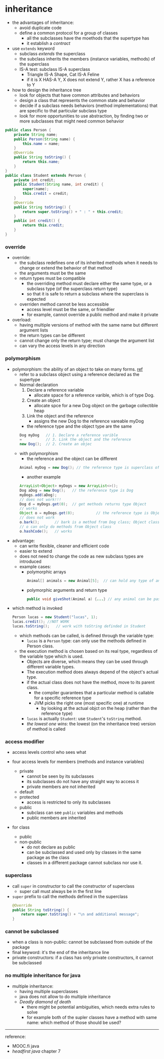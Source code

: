 # inheritance
* the advantages of inheritance:
    * avoid duplicate code
    * define a common protocol for a group of classes
        * all the subclasses have the moethods that the supertype has
        * it establish a *contract*
* use `extends` keyword
    * subclass *extends* the superclass
    * the subclass inherits the members (instance variables, methods) of the superclass
    * IS-A test: subclass IS-A superclass
        * Triangle IS-A Shape, Cat IS-A Feline
        * if it is X HAS-A Y, X does not extend Y, rather X has a reference to Y
* how to design the inheritance tree
    * look for objects that have common attributes and behaviors
    * design a class that represents the common state and behavior
    * decide if a subclass needs behaviors (method implementations) that are specific to that particular subclass type
    * look for more opportunities to use abstraction, by finding two or more subclasses that might need common behavior

```java
public class Person {
    private String name;
    public Person(String name) {
        this.name = name;
    }
    @Override
    public String toString() {
        return this.name;
    }
}
public class Student extends Person {
    private int credit;
    public Student(String name, int credit) {
        super(name);
        this.credit = credit;
    }
    @Override
    public String toString() {
        return super.toString() + " : " + this.credit;
    }
    public int credit() {
        return this.credit;
    }
}
```

### override 
* override:
    * the subclass redefines one of its inherited methods when it needs to change or extend the behavior of that method
    * the arguments must be the same
    * return types must be compatible
        * the overriding method must declare either the same type, or a subclass type (of the superclass return type)
        * so that it is safe to return a subclass where the superclass is expected
    * overriden method cannot be less accessible
        * access level must be the same, or friendlier
        * for example, cannot override a public method and make it private
* overload:
    * having multiple versions of method with the same name but different argument lists
    * the return types can be different
    * cannot change only the return type; must change the argument list
    * can vary the access levels in any direction

### polymorphism
* polymorphism: the ability of an object to take on many forms. [ref](https://www.tutorialspoint.com/java/java_polymorphism.htm)
    * refer to a subclass object using a reference declared as the supertype
    * Normal declaration
        1. Declare a reference variable
            * allocate space for a reference varible, which is of type Dog.
        2. Create an object
            * allocate spce for a new Dog object on the garbage collectible heap
        3. Link the object and the reference
            * assigns the new Dog to the reference vareable myDog
        * the reference type and the object type are the same
        ```java
        Dog myDog   // 1. Declare a reference varible
        =           // 3. Link the object and the reference
        new Dog();  // 2. Create an objec
        ```
    * with polymorphism
        * the reference and the object can be different
        ```java
        Animal myDog = new Dog(); // the reference type is superclass of the objecttype
        ```
        * another example
        ```java
        ArrayList<Object> myDogs = new ArrayList<>();
        Dog aDog = new Dog();   // the reference type is Dog
        myDogs.add(aDog);       
        // does not work!!!
        Dog d = myDogs.get(0);  // get methods returns type Object
        // works
        Object o = myDogs.get(0);          // the reference type is Object
        // does not work
        o.bark();       // bark is a method from Dog class; Object class doe not have it
        // o can only do methods from Object class
        o.hashCode();   // works
        ```
* advantage:
    * can write flexible, cleaner and efficient code
    * easier to extend
    * does not need to change the code as new subclass types are introduced
    * example cases:
        * polymorphic arrays
            ```java
            Animal[] animals = new Animal[5];  // can hold any type of animal
            ```
        * polymorphic arguments and return type
            ```java
            public void giveShot(Animal a) {...} // any animal can be passed as parameter
            ```
* which method is invoked
    ```java
    Person lucas = new Student("lucas", 1);
    lucas.credit(); //NOT WORK
    lucas.toString();   // work with toString definded in Student
    ```
    * which methods can be called, is defined through the variable type:
        * `lucas` is a `Person` type: can only use the methods defined in Person class.
    * the execution method is chosen based on its real type, regardless of the variable type which is used.
        * Objects are diverse, which means they can be used through different variable types.
        * The execution method does always depend of the object's actual type.
        * if the actual class does not have the method, move to its parent class.
            * the compiler guarantees that a particular method is callable for a specific reference type
            * JVM picks the right one (most specific one) at runtime
                * by looking at the actual objct on the heap (rather than the reference type)
        * `lucas` is actually `Student`: use `Student`'s `toString` method.
        * *the lowest one wins*: the lowest (on the inheritance tree) version of method is called

### access modifier
* access levels control who sees what
* four access levels for members (methods and instance variables)
    * private
        * cannot be seen by its subclasses
        * its subclasses do not have any straight way to access it
        * private members are not inherited
    * default
    * protected
        * access is restricted to only its subclasses
    * public
        * subclass can see `public` variables and methods
        * public members are inherited

* for class
    * public
    * non-public
        * do not declare as public
        * can be subclassed and used only by classes in the same package as the class
        * classes in a different package cannot subclass nor use it.


### superclass
* call `super` in constructor to call the constructor of superclass
    * super call must always be in the first line
* `super` prefix to call the methods defined in the superclass
    ```java
    @Override
    public String toString() {
        return super.toString() + "\n and additional message";
    }
    ```


### cannot be subclassed
* when a class is non-public: cannot be subclassed from outside of the package
* final keyword: it's the end of the inheritance line
* private constructors: if a class has only private constructors, it cannot be subclassed


### no multiple inheritance for java
* multiple inheritance:
    * having multiple superclasses
    * java does not allow to do multiple inheritance
    * *Deadly diamond of death*
        * there might be potential ambiguities, which needs extra rules to solve
        * for example both of the supler classes have a method with same name: which method of those should be used?
----
reference:
* MOOC.fi java
* *headfirst java* chapter 7
